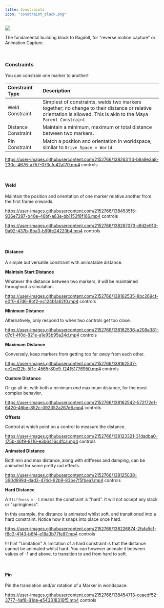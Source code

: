 ```yaml
---
title: Constraints
icon: "constraint_black.png"
---
```


<div class="hero-container">
    <img class="hero-image" src=/car12.png>
</div>

The fundamental building block to Ragdoll, for "reverse motion capture" or Animation Capture.

<br>

### Constraints

You can constrain one marker to another!

| Constraint Type | Description
|:----------------|:-------------
| Weld Constraint | Simplest of constraints, welds two markers together; no change to their distance or relative orientation is allowed. This is akin to the Maya `Parent Constraint`
| Distance Constraint | Maintain a minimum, maximum or total distance between two markers.
| Pin Constraint | Match a position and orientation in worldspace, similar to `Drive Space = World`.

https://user-images.githubusercontent.com/2152766/138263114-b9a9e3a8-230c-4676-a757-073cfc42af70.mp4 controls

<br>

#### Weld

Maintain the position and orientation of one marker relative another from the first frame onwards.

https://user-images.githubusercontent.com/2152766/138453515-936e7297-b40e-46bf-a63e-bb1153f8f166.mp4 controls


https://user-images.githubusercontent.com/2152766/138267073-dfd2e913-9a92-437b-8ba3-b99fe24223b4.mp4 controls

<br>

#### Distance

A simple but versatile constraint with animatable distance.

**Maintain Start Distance**

Whatever the distance between two markers, it will be maintained throughout a simulation.

https://user-images.githubusercontent.com/2152766/138162535-8bc269cf-e0f0-47d6-8bf2-ec124b1a62f0.mp4 controls

**Minimum Distance**

Alternatively, only respond to when two controls get too close.

https://user-images.githubusercontent.com/2152766/138162536-a208a381-d7c1-4f0d-821e-a1e93b95a24d.mp4 controls

**Maximum Distance**

Conversely, keep markers from getting too far *away* from each other.

https://user-images.githubusercontent.com/2152766/138162537-ce2ed22b-5f1c-4565-80e9-f24f51776950.mp4 controls

**Custom Distance**

Or go all-in, with both a minimum *and* maximum distance, for the most complex behavior.

https://user-images.githubusercontent.com/2152766/138162542-572f72e1-6420-46be-852c-092352a267e6.mp4 controls

**Offsets**

Control at which point on a control to measure the distance.

https://user-images.githubusercontent.com/2152766/138123321-31dadba0-175b-46f9-8116-e3b6416c4fca.mp4 controls

**Animated Distance**

Both min and max distance, along with stiffness and damping, can be animated for some pretty rad effects.

https://user-images.githubusercontent.com/2152766/138125038-390d999d-dad3-474d-92b9-83be7f5fbea1.mp4 controls

**Hard Distance**

A `Stiffness = -1` means the constraint is "hard". It will not accept any slack or "springiness".

In this example, the distance is animated whilst soft, and transitioned into a hard constraint. Notice how it snaps into place once hard.

https://user-images.githubusercontent.com/2152766/138226874-2fafa5c1-f8c3-4143-b6f4-e18a3b77fe87.mp4 controls

!!! hint "Limitation"
    A limitation of a hard constraint is that the distance cannot be animated whilst hard. You can however animate it between values of -1 and above, to transition to and from hard to soft.

<br>

#### Pin

Pin the translation and/or rotation of a Marker in worldspace.

https://user-images.githubusercontent.com/2152766/138454713-ceaedf52-3777-4af8-81de-e543318316f5.mp4 controls
